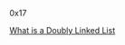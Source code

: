0x17

[What is a Doubly Linked List](https://www.youtube.com/watch?v=k0pjD12bzP0&ab_channel=PaulProgramming)
